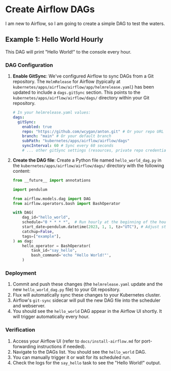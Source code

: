 # Create Airflow DAGs

I am new to Airflow, so I am going to create a simple DAG to test the waters.

## Example 1: Hello World Hourly

This DAG will print "Hello World!" to the console every hour.

### DAG Configuration

1.  **Enable GitSync**: We've configured Airflow to sync DAGs from a Git repository. The `HelmRelease` for Airflow (typically at `kubernetes/apps/airflow/airflow/app/helmrelease.yaml`) has been updated to include a `dags.gitSync` section. This points to the `kubernetes/apps/airflow/airflow/dags/` directory within your Git repository.

    ```yaml
    # In your helmrelease.yaml values:
    dags:
      gitSync:
        enabled: true
        repo: "https://github.com/wcygan/anton.git" # Or your repo URL
        branch: "main" # Or your default branch
        subPath: "kubernetes/apps/airflow/airflow/dags"
        syncInterval: 60 # Sync every 60 seconds
        # ... other gitSync settings (resources, private repo credentials if needed)
    ```

2.  **Create the DAG file**:
    Create a Python file named `hello_world_dag.py` in the `kubernetes/apps/airflow/airflow/dags/` directory with the following content:

    ```python
    from __future__ import annotations

    import pendulum

    from airflow.models.dag import DAG
    from airflow.operators.bash import BashOperator

    with DAG(
        dag_id="hello_world",
        schedule="0 * * * *",  # Run hourly at the beginning of the hour
        start_date=pendulum.datetime(2023, 1, 1, tz="UTC"), # Adjust start_date as needed
        catchup=False,
        tags=["example"],
    ) as dag:
        hello_operator = BashOperator(
            task_id="say_hello",
            bash_command='echo "Hello World!"',
        )
    ```

### Deployment

1.  Commit and push these changes (the `helmrelease.yaml` update and the new `hello_world_dag.py` file) to your Git repository.
2.  Flux will automatically sync these changes to your Kubernetes cluster.
3.  Airflow's `git-sync` sidecar will pull the new DAG file into the scheduler and webserver.
4.  You should see the `hello_world` DAG appear in the Airflow UI shortly. It will trigger automatically every hour.

### Verification

1.  Access your Airflow UI (refer to `docs/install-airflow.md` for port-forwarding instructions if needed).
2.  Navigate to the DAGs list. You should see the `hello_world` DAG.
3.  You can manually trigger it or wait for its scheduled run.
4.  Check the logs for the `say_hello` task to see the "Hello World!" output.


